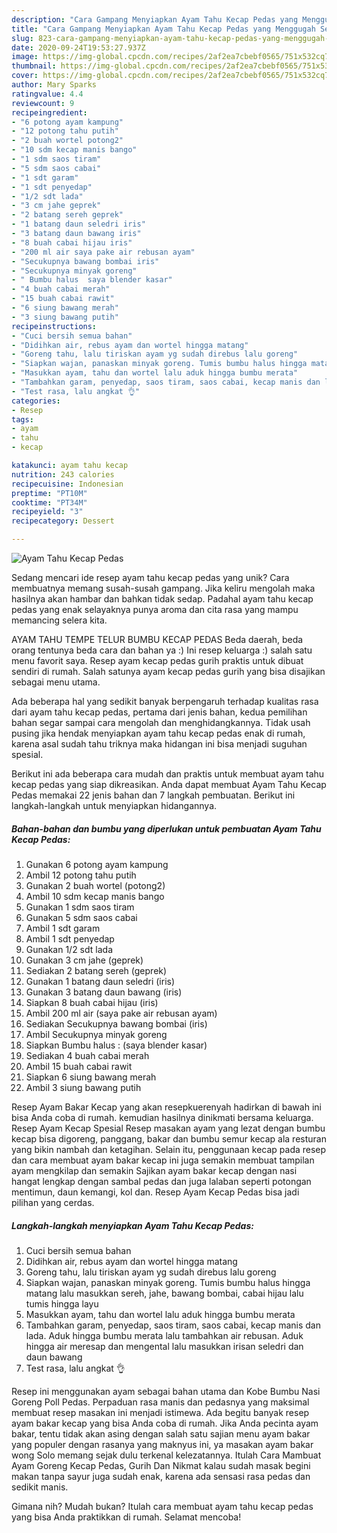 ```yaml
---
description: "Cara Gampang Menyiapkan Ayam Tahu Kecap Pedas yang Menggugah Selera"
title: "Cara Gampang Menyiapkan Ayam Tahu Kecap Pedas yang Menggugah Selera"
slug: 823-cara-gampang-menyiapkan-ayam-tahu-kecap-pedas-yang-menggugah-selera
date: 2020-09-24T19:53:27.937Z
image: https://img-global.cpcdn.com/recipes/2af2ea7cbebf0565/751x532cq70/ayam-tahu-kecap-pedas-foto-resep-utama.jpg
thumbnail: https://img-global.cpcdn.com/recipes/2af2ea7cbebf0565/751x532cq70/ayam-tahu-kecap-pedas-foto-resep-utama.jpg
cover: https://img-global.cpcdn.com/recipes/2af2ea7cbebf0565/751x532cq70/ayam-tahu-kecap-pedas-foto-resep-utama.jpg
author: Mary Sparks
ratingvalue: 4.4
reviewcount: 9
recipeingredient:
- "6 potong ayam kampung"
- "12 potong tahu putih"
- "2 buah wortel potong2"
- "10 sdm kecap manis bango"
- "1 sdm saos tiram"
- "5 sdm saos cabai"
- "1 sdt garam"
- "1 sdt penyedap"
- "1/2 sdt lada"
- "3 cm jahe geprek"
- "2 batang sereh geprek"
- "1 batang daun seledri iris"
- "3 batang daun bawang iris"
- "8 buah cabai hijau iris"
- "200 ml air saya pake air rebusan ayam"
- "Secukupnya bawang bombai iris"
- "Secukupnya minyak goreng"
- " Bumbu halus  saya blender kasar"
- "4 buah cabai merah"
- "15 buah cabai rawit"
- "6 siung bawang merah"
- "3 siung bawang putih"
recipeinstructions:
- "Cuci bersih semua bahan"
- "Didihkan air, rebus ayam dan wortel hingga matang"
- "Goreng tahu, lalu tiriskan ayam yg sudah direbus lalu goreng"
- "Siapkan wajan, panaskan minyak goreng. Tumis bumbu halus hingga matang lalu masukkan sereh, jahe, bawang bombai, cabai hijau lalu tumis hingga layu"
- "Masukkan ayam, tahu dan wortel lalu aduk hingga bumbu merata"
- "Tambahkan garam, penyedap, saos tiram, saos cabai, kecap manis dan lada. Aduk hingga bumbu merata lalu tambahkan air rebusan. Aduk hingga air meresap dan mengental lalu masukkan irisan seledri dan daun bawang"
- "Test rasa, lalu angkat 👌"
categories:
- Resep
tags:
- ayam
- tahu
- kecap

katakunci: ayam tahu kecap 
nutrition: 243 calories
recipecuisine: Indonesian
preptime: "PT10M"
cooktime: "PT34M"
recipeyield: "3"
recipecategory: Dessert

---
```



![Ayam Tahu Kecap Pedas](https://img-global.cpcdn.com/recipes/2af2ea7cbebf0565/751x532cq70/ayam-tahu-kecap-pedas-foto-resep-utama.jpg)

Sedang mencari ide resep ayam tahu kecap pedas yang unik? Cara membuatnya memang susah-susah gampang. Jika keliru mengolah maka hasilnya akan hambar dan bahkan tidak sedap. Padahal ayam tahu kecap pedas yang enak selayaknya punya aroma dan cita rasa yang mampu memancing selera kita.

AYAM TAHU TEMPE TELUR BUMBU KECAP PEDAS Beda daerah, beda orang tentunya beda cara dan bahan ya :) Ini resep keluarga :) salah satu menu favorit saya. Resep ayam kecap pedas gurih praktis untuk dibuat sendiri di rumah. Salah satunya ayam kecap pedas gurih yang bisa disajikan sebagai menu utama.

Ada beberapa hal yang sedikit banyak berpengaruh terhadap kualitas rasa dari ayam tahu kecap pedas, pertama dari jenis bahan, kedua pemilihan bahan segar sampai cara mengolah dan menghidangkannya. Tidak usah pusing jika hendak menyiapkan ayam tahu kecap pedas enak di rumah, karena asal sudah tahu triknya maka hidangan ini bisa menjadi suguhan spesial.


Berikut ini ada beberapa cara mudah dan praktis untuk membuat ayam tahu kecap pedas yang siap dikreasikan. Anda dapat membuat Ayam Tahu Kecap Pedas memakai 22 jenis bahan dan 7 langkah pembuatan. Berikut ini langkah-langkah untuk menyiapkan hidangannya.

<!--inarticleads1-->

##### Bahan-bahan dan bumbu yang diperlukan untuk pembuatan Ayam Tahu Kecap Pedas:

1. Gunakan 6 potong ayam kampung
1. Ambil 12 potong tahu putih
1. Gunakan 2 buah wortel (potong2)
1. Ambil 10 sdm kecap manis bango
1. Gunakan 1 sdm saos tiram
1. Gunakan 5 sdm saos cabai
1. Ambil 1 sdt garam
1. Ambil 1 sdt penyedap
1. Gunakan 1/2 sdt lada
1. Gunakan 3 cm jahe (geprek)
1. Sediakan 2 batang sereh (geprek)
1. Gunakan 1 batang daun seledri (iris)
1. Gunakan 3 batang daun bawang (iris)
1. Siapkan 8 buah cabai hijau (iris)
1. Ambil 200 ml air (saya pake air rebusan ayam)
1. Sediakan Secukupnya bawang bombai (iris)
1. Ambil Secukupnya minyak goreng
1. Siapkan  Bumbu halus : (saya blender kasar)
1. Sediakan 4 buah cabai merah
1. Ambil 15 buah cabai rawit
1. Siapkan 6 siung bawang merah
1. Ambil 3 siung bawang putih


Resep Ayam Bakar Kecap yang akan resepkuerenyah hadirkan di bawah ini bisa Anda coba di rumah. kemudian hasilnya dinikmati bersama keluarga. Resep Ayam Kecap Spesial Resep masakan ayam yang lezat dengan bumbu kecap bisa digoreng, panggang, bakar dan bumbu semur kecap ala resturan yang bikin nambah dan ketagihan. Selain itu, penggunaan kecap pada resep dan cara membuat ayam bakar kecap ini juga semakin membuat tampilan ayam mengkilap dan semakin Sajikan ayam bakar kecap dengan nasi hangat lengkap dengan sambal pedas dan juga lalaban seperti potongan mentimun, daun kemangi, kol dan. Resep Ayam Kecap Pedas bisa jadi pilihan yang cerdas. 

<!--inarticleads2-->

##### Langkah-langkah menyiapkan Ayam Tahu Kecap Pedas:

1. Cuci bersih semua bahan
1. Didihkan air, rebus ayam dan wortel hingga matang
1. Goreng tahu, lalu tiriskan ayam yg sudah direbus lalu goreng
1. Siapkan wajan, panaskan minyak goreng. Tumis bumbu halus hingga matang lalu masukkan sereh, jahe, bawang bombai, cabai hijau lalu tumis hingga layu
1. Masukkan ayam, tahu dan wortel lalu aduk hingga bumbu merata
1. Tambahkan garam, penyedap, saos tiram, saos cabai, kecap manis dan lada. Aduk hingga bumbu merata lalu tambahkan air rebusan. Aduk hingga air meresap dan mengental lalu masukkan irisan seledri dan daun bawang
1. Test rasa, lalu angkat 👌


Resep ini menggunakan ayam sebagai bahan utama dan Kobe Bumbu Nasi Goreng Poll Pedas. Perpaduan rasa manis dan pedasnya yang maksimal membuat resep masakan ini menjadi istimewa. Ada begitu banyak resep ayam bakar kecap yang bisa Anda coba di rumah. Jika Anda pecinta ayam bakar, tentu tidak akan asing dengan salah satu sajian menu ayam bakar yang populer dengan rasanya yang maknyus ini, ya masakan ayam bakar wong Solo memang sejak dulu terkenal kelezatannya. Itulah Cara Mambuat Ayam Goreng Kecap Pedas, Gurih Dan Nikmat kalau sudah masak begini makan tanpa sayur juga sudah enak, karena ada sensasi rasa pedas dan sedikit manis. 

Gimana nih? Mudah bukan? Itulah cara membuat ayam tahu kecap pedas yang bisa Anda praktikkan di rumah. Selamat mencoba!
